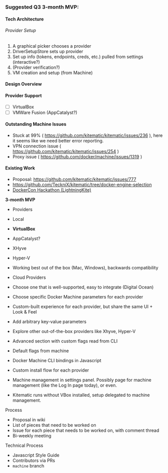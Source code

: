 ### Suggested Q3 3-month MVP:

#### Tech Architecture
###### Provider Setup
1. A graphical picker chooses a provider
2. DriverSetupStore sets up provider
4. Set up info (tokens, endpoints, creds, etc.) pulled from settings (interactive?)
5. (Provider verification?)
6. VM creation and setup (from Machine)

#### Design Overview

#### Provider Support
- [ ] VirtualBox
- [ ] VMWare Fusion (AppCatalyst?)

#### Outstanding Machine Issues

- Stuck at 99% ( https://github.com/kitematic/kitematic/issues/236 ), here it seems like we need better error reporting. 
- VPN connection issue ( https://github.com/kitematic/kitematic/issues/254 ) 
- Proxy issue ( https://github.com/docker/machine/issues/1319 ) 


#### Existing Work

- Proposal: https://github.com/kitematic/kitematic/issues/777
- https://github.com/TeckniX/kitematic/tree/docker-engine-selection
- [DockerCon Hackathon (LightningKite)](https://github.com/fsoppelsa/kitematic)


**3-month MVP**
- Providers
 - Local
  - **VirtualBox**
  - AppCatalyst?
  - XHyve
  - Hyper-V
  - Working best out of the box (Mac, Windows), backwards compatibility

 - Cloud Providers
  - Choose one that is well-supported, easy to integrate (Digital Ocean)

 - Choose specific Docker Machine parameters for each provider
 - Custom-built experience for each provider, but share the same UI + Look & Feel
 - Add arbitrary key-value parameters
 - Explore other out-of-the-box providers like Xhyve, Hyper-V
 - Advanced section with custom flags read from CLI
 - Default flags from machine

- Docker Machine CLI bindings in Javascript

- Custom install flow for each provider

- Machine management in settings panel. Possibly page for machine management (like the Log In page today), or even.
- Kitematic runs without VBox installed, setup delegated to machine management.

Process
- Proposal in wiki
- List of pieces that need to be worked on
- Issue for each piece that needs to be worked on, with comment thread
- Bi-weekly meeting

Technical Process
- Javascript Style Guide
- Contributors via PRs
- `machine` branch